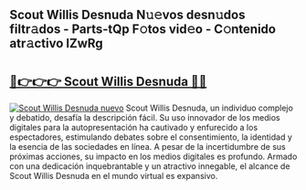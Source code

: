 ## Scout Willis Desnuda N𝚞𝚎vos desn𝚞dos filtr𝚊dos - Parts-tQp F𝚘tos vid𝚎o - C𝚘ntenido atr𝚊ctivo lZwRg

# <h2><a href="http://mbbxsgm.tromn.icu/?c=Scout+Willis+Desnuda">🔗👉👉👉 Scout Willis Desnuda 🔗🔗</a></h2>

[![Scout Willis Desnuda nuevo](https://i.imgur.com/pEAQMta.gif)](http://mbbxsgm.tromn.icu/?c=Scout+Willis+Desnuda)
Scout Willis Desnuda, un individuo complejo y debatido, desafía la descripción fácil. Su uso innovador de los medios digitales para la autopresentación ha cautivado y enfurecido a los espectadores, estimulando debates sobre el consentimiento, la identidad y la esencia de las sociedades en línea. A pesar de la incertidumbre de sus próximas acciones, su impacto en los medios digitales es profundo. Armado con una dedicación inquebrantable y un atractivo innegable, el alcance de Scout Willis Desnuda en el mundo virtual es expansivo.
